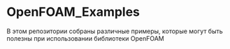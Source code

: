 # OpenFOAM_Examples
В этом репозитории собраны различные примеры, которые могут быть полезны при использовании библиотеки OpenFOAM
